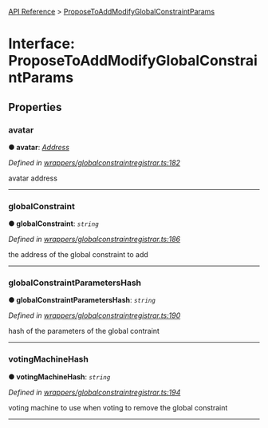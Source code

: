 [API Reference](../README.md) > [ProposeToAddModifyGlobalConstraintParams](../interfaces/ProposeToAddModifyGlobalConstraintParams.md)



# Interface: ProposeToAddModifyGlobalConstraintParams


## Properties
<a id="avatar"></a>

###  avatar

**●  avatar**:  *[Address](../#Address)* 

*Defined in [wrappers/globalconstraintregistrar.ts:182](https://github.com/daostack/arc.js/blob/42de6847/lib/wrappers/globalconstraintregistrar.ts#L182)*



avatar address




___

<a id="globalConstraint"></a>

###  globalConstraint

**●  globalConstraint**:  *`string`* 

*Defined in [wrappers/globalconstraintregistrar.ts:186](https://github.com/daostack/arc.js/blob/42de6847/lib/wrappers/globalconstraintregistrar.ts#L186)*



the address of the global constraint to add




___

<a id="globalConstraintParametersHash"></a>

###  globalConstraintParametersHash

**●  globalConstraintParametersHash**:  *`string`* 

*Defined in [wrappers/globalconstraintregistrar.ts:190](https://github.com/daostack/arc.js/blob/42de6847/lib/wrappers/globalconstraintregistrar.ts#L190)*



hash of the parameters of the global contraint




___

<a id="votingMachineHash"></a>

###  votingMachineHash

**●  votingMachineHash**:  *`string`* 

*Defined in [wrappers/globalconstraintregistrar.ts:194](https://github.com/daostack/arc.js/blob/42de6847/lib/wrappers/globalconstraintregistrar.ts#L194)*



voting machine to use when voting to remove the global constraint




___


